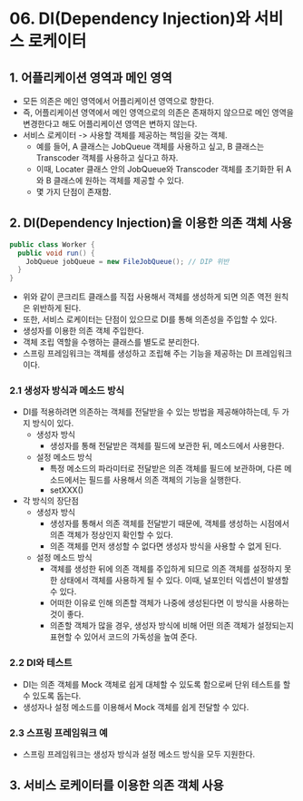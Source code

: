 # 06. DI(Dependency Injection)와 서비스 로케이터
## 1. 어플리케이션 영역과 메인 영역
- 모든 의존은 메인 영역에서 어플리케이션 영역으로 향한다.
- 즉, 어플리케이션 영역에서 메인 영역으로의 의존은 존재하지 않으므로 메인 영역을 변경한다고 해도 어플리케이션 영역은 변하지 않는다.
- 서비스 로케이터 -> 사용할 객체를 제공하는 책임을 갖는 객체.
  - 예를 들어, A 클래스는 JobQueue 객체를 사용하고 싶고, B 클래스는 Transcoder 객체를 사용하고 싶다고 하자.
  - 이때, Locater 클래스 안의 JobQueue와 Transcoder 객체를 초기화한 뒤 A와 B 클래스에 원하는 객체를 제공할 수 있다.
  - 몇 가지 단점이 존재함.

## 2. DI(Dependency Injection)을 이용한 의존 객체 사용
```java
public class Worker {
  public void run() {
    JobQueue jobQueue = new FileJobQueue(); // DIP 위반
  }
}
```
- 위와 같이 콘크리트 클래스를 직접 사용해서 객체를 생성하게 되면 의존 역전 원칙은 위반하게 된다.
- 또한, 서비스 로케이터는 단점이 있으므로 DI를 통해 의존성을 주입할 수 있다.
- 생성자를 이용한 의존 객체 주입한다.
- 객체 조립 역할을 수행하는 클래스를 별도로 분리한다.
- 스프링 프레임워크는 객체를 생성하고 조립해 주는 기능을 제공하는 DI 프레임워크이다.

### 2.1 생성자 방식과 메소드 방식
- DI를 적용하려면 의존하는 객체를 전달받을 수 있는 방법을 제공해야하는데, 두 가지 방식이 있다.
  - 생성자 방식
    - 생성자를 통해 전달받은 객체를 필드에 보관한 뒤, 메소드에서 사용한다.
  - 설정 메소드 방식
    - 특정 메소드의 파라미터로 전달받은 의존 객체를 필드에 보관하며, 다른 메소드에서는 필드를 사용해서 의존 객체의 기능을 실행한다.
    - setXXX()
- 각 방식의 장단점
  - 생성자 방식
    - 생성자를 통해서 의존 객체를 전달받기 때문에, 객체를 생성하는 시점에서 의존 객체가 정상인지 확인할 수 있다.
    - 의존 객체를 먼저 생성할 수 없다면 생성자 방식을 사용할 수 없게 된다.
  - 설정 메소드 방식
    - 객체를 생성한 뒤에 의존 객체를 주입하게 되므로 의존 객체를 설정하지 못한 상태에서 객체를 사용하게 될 수 있다. 이때, 널포인터 익셉션이 발생할 수 있다.
    - 어떠한 이유로 인해 의존할 객체가 나중에 생성된다면 이 방식을 사용하는 것이 좋다.
    - 의존할 객체가 많을 경우, 생성자 방식에 비해 어떤 의존 객체가 설정되는지 표현할 수 있어서 코드의 가독성을 높여 준다.

### 2.2 DI와 테스트
- DI는 의존 객체를 Mock 객체로 쉽게 대체할 수 있도록 함으로써 단위 테스트를 할 수 있도록 돕는다.
- 생성자나 설정 메소드를 이용해서 Mock 객체를 쉽게 전달할 수 있다.

### 2.3 스프링 프레임워크 예
- 스프링 프레임워크는 생성자 방식과 설정 메소드 방식을 모두 지원한다.

## 3. 서비스 로케이터를 이용한 의존 객체 사용
